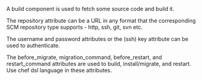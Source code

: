 A build component is used to fetch some source code and build it.

The repository attribute can be a URL in any format that the corresponding SCM repository type supports - http, ssh, git, svn etc.

The username and password attributes or the (ssh) key attribute can be used to authenticate. 

The before_migrate, migration_command, before_restart, and restart_command attributes are used to build, install/migrate, and restart.  Use chef dsl language in these attributes.
